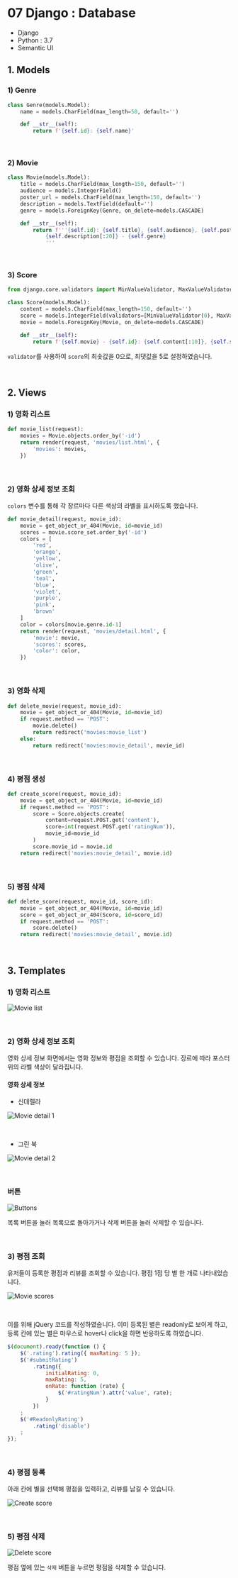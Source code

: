 # 07 Django : Database

* Django
* Python : 3.7
* Semantic UI



## 1. Models

### 1) Genre

```python
class Genre(models.Model):
    name = models.CharField(max_length=50, default='')

    def __str__(self):
        return f'{self.id}: {self.name}'
```



&nbsp;

### 2) Movie

```python
class Movie(models.Model):
    title = models.CharField(max_length=150, default='')
    audience = models.IntegerField()
    poster_url = models.CharField(max_length=150, default='')
    description = models.TextField(default='')
    genre = models.ForeignKey(Genre, on_delete=models.CASCADE)

    def __str__(self):
        return f'''{self.id}: {self.title}, {self.audience}, {self.poster_url[:10]}\
            {self.description[:20]} - {self.genre}
            '''
```



&nbsp;

### 3) Score

```python
from django.core.validators import MinValueValidator, MaxValueValidator

class Score(models.Model):
    content = models.CharField(max_length=150, default='')
    score = models.IntegerField(validators=[MinValueValidator(0), MaxValueValidator(5)])
    movie = models.ForeignKey(Movie, on_delete=models.CASCADE)

    def __str__(self):
        return f'{self.movie} - {self.id}: {self.content[:10]}, {self.score}'
```

`validator`를 사용하여 `score`의 최솟값을 0으로, 최댓값을 5로 설정하였습니다.



&nbsp;

## 2. Views

### 1) 영화 리스트

```python
def movie_list(request):
    movies = Movie.objects.order_by('-id')
    return render(request, 'movies/list.html', {
        'movies': movies,
    })
```



&nbsp;

### 2) 영화 상세 정보 조회

`colors` 변수를 통해 각 장르마다 다른 색상의 라벨을 표시하도록 했습니다.

```python
def movie_detail(request, movie_id):
    movie = get_object_or_404(Movie, id=movie_id)
    scores = movie.score_set.order_by('-id')
    colors = [
        'red',
        'orange',
        'yellow',
        'olive',
        'green',
        'teal',
        'blue',
        'violet',
        'purple',
        'pink',
        'brown'
    ]
    color = colors[movie.genre.id-1]
    return render(request, 'movies/detail.html', {
        'movie': movie,
        'scores': scores,
        'color': color,
    })
```



&nbsp;

### 3) 영화 삭제

```python
def delete_movie(request, movie_id):
    movie = get_object_or_404(Movie, id=movie_id)
    if request.method == 'POST':
        movie.delete()
        return redirect('movies:movie_list')
    else:
        return redirect('movies:movie_detail', movie_id)
```



&nbsp;

### 4) 평점 생성

```python
def create_score(request, movie_id):
    movie = get_object_or_404(Movie, id=movie_id)
    if request.method == 'POST':
        score = Score.objects.create(
            content=request.POST.get('content'),
            score=int(request.POST.get('ratingNum')),
            movie_id=movie_id
        )
        score.movie_id = movie.id
    return redirect('movies:movie_detail', movie.id)
```



&nbsp;

### 5) 평점 삭제

```python
def delete_score(request, movie_id, score_id):
    movie = get_object_or_404(Movie, id=movie_id)
    score = get_object_or_404(Score, id=score_id)
    if request.method == 'POST':
        score.delete()
    return redirect('movies:movie_detail', movie.id)
```



&nbsp;

## 3. Templates

### 1) 영화 리스트

![Movie list](./screenshots/1-list.PNG)



&nbsp;

### 2) 영화 상세 정보 조회

영화 상세 정보 화면에서는 영화 정보와 평점을 조회할 수 있습니다. 장르에 따라 포스터 위의 라벨 색상이 달라집니다.

#### 영화 상세 정보

* 신데렐라

![Movie detail 1](./screenshots/2-detail.PNG)



&nbsp;

* 그린 북

![Movie detail 2](./screenshots/2-detail2.PNG)

&nbsp;

### 버튼

![Buttons](./screenshots/2-buttons.PNG)

목록 버튼을 눌러 목록으로 돌아가거나 삭제 버튼을 눌러 삭제할 수 있습니다.



&nbsp;

### 3) 평점 조회

유저들이 등록한 평점과 리뷰를 조회할 수 있습니다. 평점 1점 당 별 한 개로 나타내었습니다. 

![Movie scores](./screenshots/3-score.PNG)

&nbsp;

이를 위해 jQuery 코드를 작성하였습니다. 이미 등록된 별은 readonly로 보이게 하고, 등록 칸에 있는 별은 마우스로 hover나 click을 하면 반응하도록 하였습니다.

```javascript
$(document).ready(function () {
    $('.rating').rating({ maxRating: 5 });
    $('#submitRating')
        .rating({
            initialRating: 0,
            maxRating: 5,
            onRate: function (rate) {
                $('#ratingNum').attr('value', rate);
            }
        })
    ;
    $('#ReadonlyRating')
        .rating('disable')
    ;
});
```



&nbsp;

### 4) 평점 등록

아래 칸에 별을 선택해 평점을 입력하고, 리뷰를 남길 수 있습니다. 

![Create score](./screenshots/4-create-score.PNG)



&nbsp;

### 5) 평점 삭제

![Delete score](./screenshots/5-delete-score.PNG)

평점 옆에 있는 `삭제` 버튼을 누르면 평점을 삭제할 수 있습니다.



&nbsp;